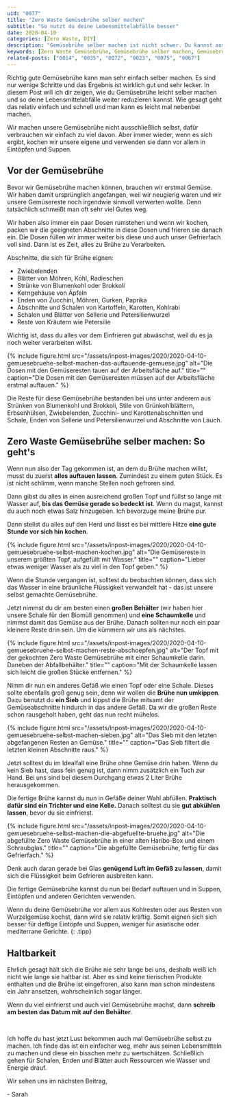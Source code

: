 ```yaml
---
uid: "0077"
title: "Zero Waste Gemüsebrühe selber machen"
subtitle: "So nutzt du deine Lebensmittelabfälle besser"
date: 2020-04-10
categories: [Zero Waste, DIY]
description: "Gemüsebrühe selber machen ist nicht schwer. Du kannst aus Gemüseresten noch viel rausholen und deine Lebensmittelabfälle so reduzieren."
keywords: [Zero Waste Gemüsebrühe, Gemüsebrühe selber machen, Gemüsebrühe selbst kochen]
related-posts: ["0014", "0035", "0072", "0023", "0075", "0067"]
---
```

Richtig gute Gemüsebrühe kann man sehr einfach selber machen. Es sind nur wenige Schritte und das Ergebnis ist wirklich gut und sehr lecker. In diesem Post will ich dir zeigen, wie du Gemüsebrühe leicht selber machen und so deine Lebensmittelabfälle weiter reduzieren kannst. Wie gesagt geht das relativ einfach und schnell und man kann es leicht mal nebenbei machen.

Wir machen unsere Gemüsebrühe nicht ausschließlich selbst, dafür verbrauchen wir einfach zu viel davon. Aber immer wieder, wenn es sich ergibt, kochen wir unsere eigene und verwenden sie dann vor allem in Eintöpfen und Suppen.

## Vor der Gemüsebrühe
Bevor wir Gemüsebrühe machen können, brauchen wir erstmal Gemüse. Wir haben damit ursprünglich angefangen, weil wir neugierig waren und wir unsere Gemüsereste noch irgendwie sinnvoll verwerten wollte. Denn tatsächlich schmeißt man oft sehr viel Gutes weg.

Wir haben also immer ein paar Dosen rumstehen und wenn wir kochen, packen wir die geeigneten Abschnitte in diese Dosen und frieren sie danach ein. Die Dosen füllen wir immer weiter bis diese und auch unser Gefrierfach voll sind. Dann ist es Zeit, alles zu Brühe zu Verarbeiten.

Abschnitte, die sich für Brühe eignen:
* Zwiebelenden
* Blätter von Möhren, Kohl, Radieschen
* Strünke von Blumenkohl oder Brokkoli
* Kerngehäuse von Äpfeln
* Enden von Zucchini, Möhren, Gurken, Paprika
* Abschnitte und Schalen von Kartoffeln, Karotten, Kohlrabi
* Schalen und Blätter von Sellerie und Petersilienwurzel
* Reste von Kräutern wie Petersilie

Wichtig ist, dass du alles vor dem Einfrieren gut abwäschst, weil du es ja noch weiter verarbeiten willst.

{% include figure.html src="/assets/inpost-images/2020/2020-04-10-gemuesebruehe-selbst-machen-das-auftauende-gemuese.jpg" alt="Die Dosen mit den Gemüseresten tauen auf der Arbeitsfläche auf." title="" caption="Die Dosen mit den Gemüseresten müssen auf der Arbeitsfläche erstmal auftauen." %}

Die Reste für diese Gemüsebrühe bestanden bei uns unter anderem aus Strünken von Blumenkohl und Brokkoli, Stile von Grünkohlblättern, Erbsenhülsen, Zwiebelenden, Zucchini- und Karottenabschnitten und Schale, Enden von Sellerie und Petersilienwurzel und Abschnitte von Lauch.

## Zero Waste Gemüsebrühe selber machen: So geht's
Wenn nun also der Tag gekommen ist, an dem du Brühe machen willst, musst du zuerst **alles auftauen lassen**. Zumindest zu einem guten Stück. Es ist nicht schlimm, wenn manche Stellen noch gefroren sind.

Dann gibst du alles in einen ausreichend großen Topf und füllst so lange mit Wasser auf, **bis das Gemüse gerade so bedeckt ist**. Wenn du magst, kannst du auch noch etwas Salz hinzugeben. Ich bevorzuge meine Brühe pur.

Dann stellst du alles auf den Herd und lässt es bei mittlere Hitze **eine gute Stunde vor sich hin kochen**.

{% include figure.html src="/assets/inpost-images/2020/2020-04-10-gemuesebruehe-selbst-machen-kochen.jpg" alt="Die Gemüsereste in unserem größten Topf, aufgefüllt mit Wasser." title="" caption="Lieber etwas weniger Wasser als zu viel in den Topf geben." %}

Wenn die Stunde vergangen ist, solltest du beobachten können, dass sich das Wasser in eine bräunliche Flüssigkeit verwandelt hat - das ist unsere selbst gemachte Gemüsebrühe.

Jetzt nimmst du dir am besten einen **großen Behälter** (wir haben hier unsere Schale für den Biomüll genommen) und **eine Schaumkelle** und nimmst damit das Gemüse aus der Brühe. Danach sollten nur noch ein paar kleinere Reste drin sein. Um die kümmern wir uns als nächstes.

{% include figure.html src="/assets/inpost-images/2020/2020-04-10-gemuesebruehe-selbst-machen-reste-abschoepfen.jpg" alt="Der Topf mit der gekochten Zero Waste Gemüsebrühe mit einer Schaumkelle darin. Daneben der Abfallbehälter." title="" caption="Mit der Schaumkelle lassen sich leicht die großen Stücke entfernen." %}

Nimm dir nun ein anderes Gefäß wie einen Topf oder eine Schale. Dieses sollte ebenfalls groß genug sein, denn wir wollen die **Brühe nun umkippen**. Dazu benutzt du **ein Sieb** und kippst die Brühe mitsamt der Gemüseabschnitte hindurch in das andere Gefäß. Da wir die großen Reste schon rausgeholt haben, geht das nun recht mühelos.

{% include figure.html src="/assets/inpost-images/2020/2020-04-10-gemuesebruehe-selbst-machen-sieben.jpg" alt="Das Sieb mit den letzten abgefangenen Resten an Gemüse." title="" caption="Das Sieb filtert die letzten kleinen Abschnitte raus." %}

Jetzt solltest du im Idealfall eine Brühe ohne Gemüse drin haben. Wenn du kein Sieb hast, dass fein genug ist, dann nimm zusätzlich ein Tuch zur Hand. Bei uns sind bei diesem Durchgang etwas 2 Liter Brühe herausgekommen.

Die fertige Brühe kannst du nun in Gefäße deiner Wahl abfüllen. **Praktisch dafür sind ein Trichter und eine Kelle.** Danach solltest du sie **gut abkühlen lassen**, bevor du sie einfrierst.

{% include figure.html src="/assets/inpost-images/2020/2020-04-10-gemuesebruehe-selbst-machen-die-abgefuellte-bruehe.jpg" alt="Die abgefüllte Zero Waste Gemüsebrühe in einer alten Haribo-Box und einem Schraubglas." title="" caption="Die abgefüllte Gemüsebrühe, fertig für das Gefrierfach." %}

Denk auch daran gerade bei Glas **genügend Luft im Gefäß zu lassen**, damit sich die Flüssigkeit beim Gefrieren ausbreiten kann.

Die fertige Gemüsebrühe kannst du nun bei Bedarf auftauen und in Suppen, Eintöpfen und anderen Gerichten verwenden.

Wenn du deine Gemüsebrühe vor allem aus Kohlresten oder aus Resten von Wurzelgemüse kochst, dann wird sie relativ kräftig. Somit eignen sich sich besser für deftige Eintöpfe und Suppen, weniger für asiatische oder mediterrane Gerichte.
{: .tipp}

## Haltbarkeit
Ehrlich gesagt hält sich die Brühe nie sehr lange bei uns, deshalb weiß ich nicht wie lange sie haltbar ist. Aber es sind keine tierischen Produkte enthalten und die Brühe ist eingefroren, also kann man schon mindestens ein Jahr ansetzen, wahrscheinlich sogar länger.

Wenn du viel einfrierst und auch viel Gemüsebrühe machst, dann **schreib am besten das Datum mit auf den Behälter**.

&nbsp;

Ich hoffe du hast jetzt Lust bekommen auch mal Gemüsebrühe selbst zu machen. Ich finde das ist ein einfacher weg, mehr aus seinen Lebensmitteln zu machen und diese ein bisschen mehr zu wertschätzen. Schließlich gehen für Schalen, Enden und Blätter auch Ressourcen wie Wasser und Energie drauf.

Wir sehen uns im nächsten Beitrag,

\- Sarah
